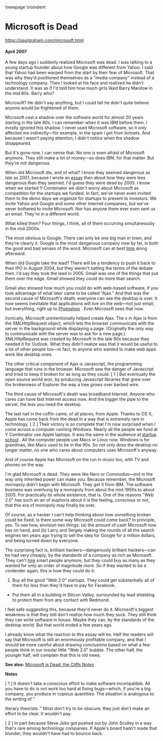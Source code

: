 \newpage
\noindent

Microsoft is Dead
=================


  

<https://paulgraham.com/microsoft.html>
  

#### April 2007


  

  

 A few days ago I suddenly realized Microsoft was dead. I was talking
to a young startup founder about how Google was different from
Yahoo. I said that Yahoo had been warped from the start by
their fear of Microsoft. That was why they'd positioned themselves
as a "media company" instead of a technology company. Then I looked
at his face and realized he didn't understand. It was as if I'd
told him how much girls liked Barry Manilow in the mid
80s. Barry who?
   

  

 Microsoft? He didn't say anything, but I could tell he didn't quite
believe anyone would be frightened of them.
   

  

 Microsoft cast
a shadow over the software world for almost 20 years
starting in the late 80s.
I can remember when it was IBM before them. I mostly ignored this
shadow. I never used Microsoft software, so it only affected me
indirectly—for example, in the spam I got from botnets. And
because I wasn't paying attention, I didn't notice when the shadow
disappeared.
   

  

 But it's gone now. I can sense that. No one is even afraid of
Microsoft anymore. They still make a lot of money—so does IBM,
for that matter. But they're not dangerous.
   

  

 When did Microsoft die, and of what? I know they seemed dangerous
as late as 2001, because I wrote an
 [essay](https://paulgraham.com/road.html) 
 then 
about how they were
less dangerous than they seemed. I'd guess they were dead by 2005\.
I know when we started Y Combinator we didn't worry about Microsoft
as competition for the startups we funded. In fact, we've never
even invited them to the demo days we organize for startups to
present to investors. We invite Yahoo and Google and some other
Internet companies, but we've never bothered to invite Microsoft.
Nor has anyone there ever even sent us an email. They're in a
different world.
   

  

 What killed them? Four things, I think, all of them occurring
simultaneously in the mid 2000s.
   

  

 The most obvious is Google. There can only be one big man in town,
and they're clearly it. Google is the most dangerous company
now by far, in both the good and bad senses of the word. Microsoft
can at best
 [limp](http://live.com) 
 along afterward.
   

  

 When did Google take the lead? There will be a tendency to push
it back to their IPO in August 2004, but they weren't setting the
terms of the debate then. I'd say they took the lead in
2005\. Gmail was one of the things that put them over the edge.
Gmail showed they could do more than search.
   

  

 Gmail also showed how much you could do with web\-based software,
if you took advantage of what later came to be called "Ajax." And
that was the second cause of Microsoft's death: everyone can see the
desktop is over. It now seems inevitable that applications will
live on the web—not just email, but everything, right up to
 [Photoshop](http://snipshot.com) 
 . Even Microsoft sees that now.
   

  

 Ironically, Microsoft unintentionally helped create Ajax. The x
in Ajax is from the XMLHttpRequest object, which lets the browser
communicate with the server in the background while displaying a page.
(Originally the only way to communicate with the server was to 
ask for a new page.) XMLHttpRequest was created by Microsoft in the late 90s
because they needed it for Outlook. What they didn't realize was
that it would be useful to a lot of other people too—in fact, to
anyone who wanted to make web apps work like desktop ones.
   

  

 The other critical component of Ajax is Javascript, the programming
language that runs in the browser. Microsoft saw the danger of
Javascript and tried to keep it broken for as long as they could.
 \[
 1
 ]
 But eventually the open source world won, by producing
Javascript libraries that grew over the brokenness of Explorer
the way a tree grows over barbed wire.
   

  

 The third cause of Microsoft's death was broadband Internet. Anyone
who cares can have fast Internet access
now. And the bigger the pipe to the server, the less you need the
desktop.
   

  

 The last nail in the coffin came, of all places, from Apple. 
Thanks to OS X, Apple has come back from the dead in a way
that is extremely rare in technology.
 \[
 2
 ]
 Their victory is so complete that I'm now surprised when I come across
a computer running Windows. Nearly all the people we fund at Y
Combinator use Apple laptops. It was the same in the audience at
 [startup
school](http://www.bosstalks.com/StartupSchool2007/all_macs_and_all_writing.jpg) 
 . All the computer people use Macs or Linux now. Windows is for
grandmas, like Macs used to be in the 90s. So not only does the
desktop no longer matter, no one who cares about computers uses
Microsoft's anyway.
   

  

 And of course Apple has Microsoft on the run in music
too, with TV and phones on the way.
   

  

 I'm glad Microsoft is dead. They were like Nero or 
Commodus—evil
in the way only inherited power can make you. Because remember,
the Microsoft monopoly didn't begin with Microsoft. They got it
from IBM. The software business was overhung by a
monopoly from about the mid\-1950s to about 2005\. For practically
its whole existence, that is. One of the reasons "Web 2\.0" has
such an air of euphoria about it is the feeling, conscious or not,
that this era of monopoly may finally be over.
   

  

 Of course, as a hacker I can't help thinking about how something
broken could be fixed. Is there some way Microsoft could come back?
In principle, yes. To see how, envision two things: (a) the amount
of cash Microsoft now has on hand, and (b) Larry and Sergey making
the rounds of all the search engines ten years ago trying to sell
the idea for Google for a million dollars, and being turned down
by everyone.
   

  

 The surprising fact is, brilliant hackers—dangerously brilliant
hackers—can be had very cheaply, by the standards of a
company as rich as Microsoft. They can't
 [hire](https://paulgraham.com/hiring.html) 
 smart people anymore,
but they could buy as many as they wanted for only an order of magnitude 
more. So if they wanted to be a contender
again, this is how they could do it:
 1. Buy all the good "Web 2\.0" startups. They could get substantially
 all of them for less than they'd have to pay for Facebook.
   

  
- Put them all in a building in Silicon Valley, surrounded by
 lead shielding to protect them from any contact with Redmond.


 I feel safe suggesting this, because they'd never do it. Microsoft's
biggest weakness is that they still don't realize how much they
suck. They still think they can write software in house. Maybe they
can, by the standards of the desktop world. But that world ended
a few years ago.
   

  

 I already know what the reaction to this essay will be. Half the
readers will say that Microsoft is still an enormously profitable
company, and that I should be more
careful about drawing conclusions based on what a few people think
in our insular little "Web 2\.0" bubble. The other half, the younger
half, will complain that this is old news.
   

  

  

  

  

  

**See also:** 
[Microsoft is Dead: the Cliffs Notes](https://paulgraham.com/cliffsnotes.html) 
  

  

**Notes** 
  

  

 \[
 1
 ]
It doesn't take a conscious effort to make software incompatible.
All you have to do is not work too hard at fixing bugs—which, if
you're a big company, you produce in copious quantities. The
situation is analogous to the writing of "
 
 literary
theorists
 ." Most don't try to be obscure; they just don't make an
effort to be clear. It wouldn't pay.
   

  

 \[
 2
 ]
In part because Steve Jobs got pushed out by John Sculley in
a way that's rare among technology companies. If Apple's board
hadn't made that blunder, they wouldn't have had to bounce back.
   

  



